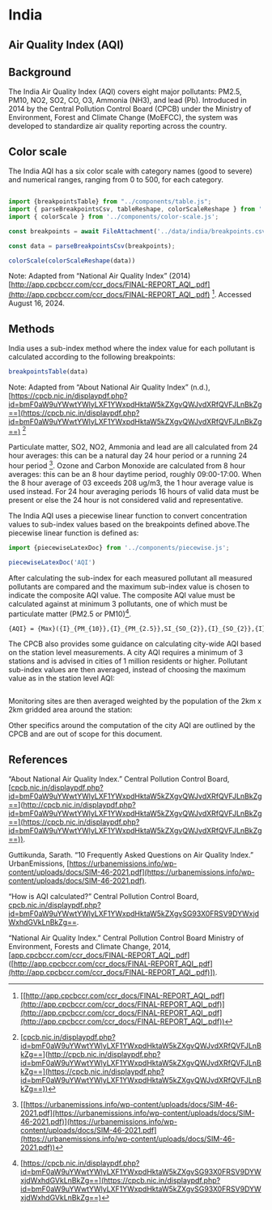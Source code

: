 
# India

## Air Quality Index (AQI)

## Background

The India Air Quality Index (AQI) covers eight major pollutants: PM2.5, PM10, NO2, SO2, CO, O3, Ammonia (NH3), and lead (Pb). Introduced in 2014 by the Central Pollution Control Board (CPCB) under the Ministry of Environment, Forest and Climate Change (MoEFCC), the system was developed to standardize air quality reporting across the country.

## Color scale

The India AQI has a six color scale with category names (good to severe) and numerical ranges, ranging from 0 to 500, for each category.

```js

import {breakpointsTable} from "../components/table.js";
import { parseBreakpointsCsv, tableReshape, colorScaleReshape } from '../utils/utils.js';
import { colorScale } from '../components/color-scale.js';

```

```js
const breakpoints = await FileAttachment('../data/india/breakpoints.csv').text();

const data = parseBreakpointsCsv(breakpoints);
```

```js
colorScale(colorScaleReshape(data))
```

Note: Adapted from “National Air Quality Index” (2014) [http://app.cpcbccr.com/ccr_docs/FINAL-REPORT_AQI_.pdf](http://app.cpcbccr.com/ccr_docs/FINAL-REPORT_AQI_.pdf) [^1]. Accessed August 16, 2024. 

## Methods

India uses a sub-index method where the index value for each pollutant is calculated according to the following breakpoints:

```js
breakpointsTable(data)
```

Note: Adapted from “About National Air Quality Index” (n.d.), [https://cpcb.nic.in/displaypdf.php?id=bmF0aW9uYWwtYWlyLXF1YWxpdHktaW5kZXgvQWJvdXRfQVFJLnBkZg==](https://cpcb.nic.in/displaypdf.php?id=bmF0aW9uYWwtYWlyLXF1YWxpdHktaW5kZXgvQWJvdXRfQVFJLnBkZg==) [^4]

Particulate matter, SO2, NO2, Ammonia and lead are all calculated from 24 hour averages: this can be a natural day 24 hour period or a running 24 hour period [^2]. Ozone and Carbon Monoxide are calculated from 8 hour averages: this can be an 8 hour daytime period, roughly 09:00-17:00. When the 8 hour average of 03 exceeds 208 ug/m3, the 1 hour average value is used instead.  For 24 hour averaging periods 16 hours of valid data must be present or else the 24 hour is not considered valid and representative. 

The India AQI uses a piecewise linear function to convert concentration values to sub-index values based on the breakpoints defined above.The piecewise linear function is defined as:

```js  
import {piecewiseLatexDoc} from '../components/piecewise.js';  
```

```js  
piecewiseLatexDoc('AQI')  
```

After calculating the sub-index for each measured pollutant all measured pollutants are compared and the maximum sub-index value is chosen to indicate the composite AQI value. The composite AQI value must be calculated against at minimum 3 pollutants, one of which must be particulate matter (PM2.5 or PM10)[^3].

```tex
{AQI} = {Max}({I}_{PM_{10}},{I}_{PM_{2.5}},SI_{SO_{2}},{I}_{SO_{2}},{I}_{O_{3}},{I}*{CO},{I}_{NH*_3},{I}_{Pb})  
```

The CPCB also provides some guidance on calculating city-wide AQI based on the station level measurements. A city AQI requires a minimum of 3 stations and is advised in cities of 1 million residents or higher. Pollutant sub-index values are then averaged, instead of choosing the maximum value as in the station level AQI:

```tex

```

Monitoring sites are then averaged weighted by the population of the 2km x 2km gridded area around the station:

Other specifics around the computation of the city AQI are outlined by the CPCB and are out of scope for this document.

## References

“About National Air Quality Index.” Central Pollution Control Board, [[cpcb.nic.in/displaypdf.php?id=bmF0aW9uYWwtYWlyLXF1YWxpdHktaW5kZXgvQWJvdXRfQVFJLnBkZg==](https://cpcb.nic.in/displaypdf.php?id=bmF0aW9uYWwtYWlyLXF1YWxpdHktaW5kZXgvQWJvdXRfQVFJLnBkZg==)](http://cpcb.nic.in/displaypdf.php?id=bmF0aW9uYWwtYWlyLXF1YWxpdHktaW5kZXgvQWJvdXRfQVFJLnBkZg==](https://cpcb.nic.in/displaypdf.php?id=bmF0aW9uYWwtYWlyLXF1YWxpdHktaW5kZXgvQWJvdXRfQVFJLnBkZg==)).

Guttikunda, Sarath. “10 Frequently Asked Questions on Air Quality Index.” UrbanEmissions, [https://urbanemissions.info/wp-content/uploads/docs/SIM-46-2021.pdf](https://urbanemissions.info/wp-content/uploads/docs/SIM-46-2021.pdf).

“How is AQI calculated?” Central Pollution Control Board, [cpcb.nic.in/displaypdf.php?id=bmF0aW9uYWwtYWlyLXF1YWxpdHktaW5kZXgvSG93X0FRSV9DYWxjdWxhdGVkLnBkZg==](https://cpcb.nic.in/displaypdf.php?id=bmF0aW9uYWwtYWlyLXF1YWxpdHktaW5kZXgvSG93X0FRSV9DYWxjdWxhdGVkLnBkZg==).

“National Air Quality Index.” Central Pollution Control Board Ministry of Environment, Forests and Climate Change, 2014, [[app.cpcbccr.com/ccr_docs/FINAL-REPORT_AQI_.pdf](http://app.cpcbccr.com/ccr_docs/FINAL-REPORT_AQI_.pdf)]([http://app.cpcbccr.com/ccr_docs/FINAL-REPORT_AQI_.pdf](http://app.cpcbccr.com/ccr_docs/FINAL-REPORT_AQI_.pdf)]).

[^1]: [[http://app.cpcbccr.com/ccr_docs/FINAL-REPORT_AQI_.pdf](http://app.cpcbccr.com/ccr_docs/FINAL-REPORT_AQI_.pdf)](http://app.cpcbccr.com/ccr_docs/FINAL-REPORT_AQI_.pdf](http://app.cpcbccr.com/ccr_docs/FINAL-REPORT_AQI_.pdf))

[^2]: [[https://urbanemissions.info/wp-content/uploads/docs/SIM-46-2021.pdf](https://urbanemissions.info/wp-content/uploads/docs/SIM-46-2021.pdf)](https://urbanemissions.info/wp-content/uploads/docs/SIM-46-2021.pdf](https://urbanemissions.info/wp-content/uploads/docs/SIM-46-2021.pdf))

[^3]: [https://cpcb.nic.in/displaypdf.php?id=bmF0aW9uYWwtYWlyLXF1YWxpdHktaW5kZXgvSG93X0FRSV9DYWxjdWxhdGVkLnBkZg==](https://cpcb.nic.in/displaypdf.php?id=bmF0aW9uYWwtYWlyLXF1YWxpdHktaW5kZXgvSG93X0FRSV9DYWxjdWxhdGVkLnBkZg==)

[^4]: [[cpcb.nic.in/displaypdf.php?id=bmF0aW9uYWwtYWlyLXF1YWxpdHktaW5kZXgvQWJvdXRfQVFJLnBkZg==](https://cpcb.nic.in/displaypdf.php?id=bmF0aW9uYWwtYWlyLXF1YWxpdHktaW5kZXgvQWJvdXRfQVFJLnBkZg==)](http://cpcb.nic.in/displaypdf.php?id=bmF0aW9uYWwtYWlyLXF1YWxpdHktaW5kZXgvQWJvdXRfQVFJLnBkZg==](https://cpcb.nic.in/displaypdf.php?id=bmF0aW9uYWwtYWlyLXF1YWxpdHktaW5kZXgvQWJvdXRfQVFJLnBkZg==))
